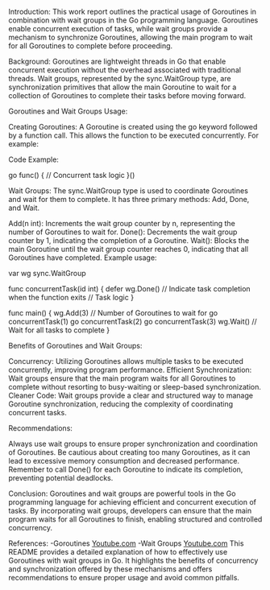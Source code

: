Introduction:
This work report outlines the practical usage of Goroutines in combination with wait groups in the Go programming language. Goroutines enable concurrent execution of tasks, while wait groups provide a mechanism to synchronize Goroutines, allowing the main program to wait for all Goroutines to complete before proceeding.

Background:
Goroutines are lightweight threads in Go that enable concurrent execution without the overhead associated with traditional threads. Wait groups, represented by the sync.WaitGroup type, are synchronization primitives that allow the main Goroutine to wait for a collection of Goroutines to complete their tasks before moving forward.

Goroutines and Wait Groups Usage:

Creating Goroutines:
A Goroutine is created using the go keyword followed by a function call. This allows the function to be executed concurrently. For example:

Code Example:

go func() {
    // Concurrent task logic
}()


Wait Groups:
The sync.WaitGroup type is used to coordinate Goroutines and wait for them to complete. It has three primary methods: Add, Done, and Wait.

Add(n int): Increments the wait group counter by n, representing the number of Goroutines to wait for.
Done(): Decrements the wait group counter by 1, indicating the completion of a Goroutine.
Wait(): Blocks the main Goroutine until the wait group counter reaches 0, indicating that all Goroutines have completed.
Example usage:

var wg sync.WaitGroup

func concurrentTask(id int) {
    defer wg.Done() // Indicate task completion when the function exits
    // Task logic
}

func main() {
    wg.Add(3) // Number of Goroutines to wait for
    go concurrentTask(1)
    go concurrentTask(2)
    go concurrentTask(3)
    wg.Wait() // Wait for all tasks to complete
}



Benefits of Goroutines and Wait Groups:

Concurrency: Utilizing Goroutines allows multiple tasks to be executed concurrently, improving program performance.
Efficient Synchronization: Wait groups ensure that the main program waits for all Goroutines to complete without resorting to busy-waiting or sleep-based synchronization.
Cleaner Code: Wait groups provide a clear and structured way to manage Goroutine synchronization, reducing the complexity of coordinating concurrent tasks.


Recommendations:

Always use wait groups to ensure proper synchronization and coordination of Goroutines.
Be cautious about creating too many Goroutines, as it can lead to excessive memory consumption and decreased performance.
Remember to call Done() for each Goroutine to indicate its completion, preventing potential deadlocks.


Conclusion:
Goroutines and wait groups are powerful tools in the Go programming language for achieving efficient and concurrent execution of tasks. By incorporating wait groups, developers can ensure that the main program waits for all Goroutines to finish, enabling structured and controlled concurrency.

References:
-Goroutines [Youtube.com](https://www.youtube.com/watch?v=V-0ifUKCkBI)
-Wait Groups [Youtube.com](https://www.youtube.com/watch?v=FiTbXvc08wE&t=32s)
This README provides a detailed explanation of how to effectively use Goroutines with wait groups in Go. It highlights the benefits of concurrency and synchronization offered by these mechanisms and offers recommendations to ensure proper usage and avoid common pitfalls.